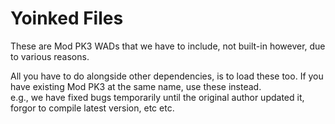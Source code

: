 # Yoinked Files

These are Mod PK3 WADs that we have to include, not built-in however, due to various reasons.

All you have to do alongside other dependencies, is to load these too. If you have existing Mod PK3 at the same name, use these instead.  
e.g., we have fixed bugs temporarily until the original author updated it, forgor to compile latest version, etc etc.